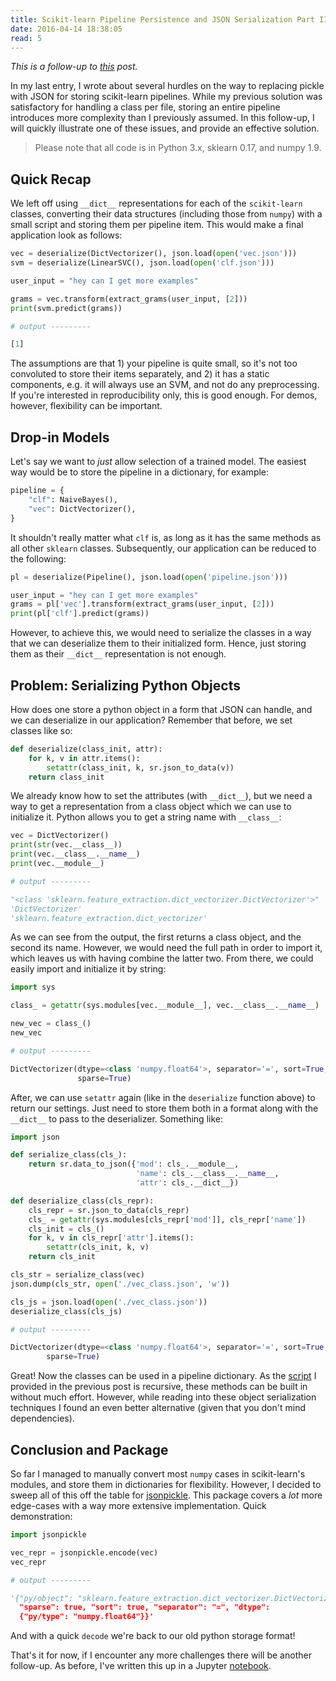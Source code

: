 ```yaml
---
title: Scikit-learn Pipeline Persistence and JSON Serialization Part II
date: 2016-04-14 18:38:05
read: 5
---
```


*This is a follow-up to [this](./serialize) post.*

In my last entry, I wrote about several hurdles on the way to replacing pickle
with JSON for storing scikit-learn pipelines. While my previous solution was
satisfactory for handling a class per file, storing an entire pipeline
introduces more complexity than I previously assumed. In this follow-up, I will
quickly illustrate one of these issues, and provide an effective solution.

> Please note that all code is in Python 3.x, sklearn 0.17, and numpy 1.9.

## Quick Recap

We left off using `__dict__` representations for each of the `scikit-learn`
classes, converting their data structures (including those from `numpy`) with
a small script and storing them per pipeline item. This would make a final
application look as follows:

```python
vec = deserialize(DictVectorizer(), json.load(open('vec.json')))
svm = deserialize(LinearSVC(), json.load(open('clf.json')))

user_input = "hey can I get more examples"

grams = vec.transform(extract_grams(user_input, [2]))
print(svm.predict(grams))

# output ---------

[1]
```

The assumptions are that 1) your pipeline is quite small, so it's not too
convoluted to store their items separately, and 2) it has a static components,
e.g. it will always use an SVM, and not do any preprocessing. If you're
interested in reproducibility only, this is good enough. For demos, however,
flexibility can be important.

## Drop-in Models
Let's say we want to *just* allow selection of a trained model. The easiest
way would be to store the pipeline in a dictionary, for example:

```python
pipeline = {
    "clf": NaiveBayes(),
    "vec": DictVectorizer(),
}
```

It shouldn't really matter what `clf` is, as long as it has the same
methods as all other `sklearn` classes. Subsequently, our application can be
reduced to the following:

```python
pl = deserialize(Pipeline(), json.load(open('pipeline.json')))

user_input = "hey can I get more examples"
grams = pl['vec'].transform(extract_grams(user_input, [2]))
print(pl['clf'].predict(grams))
```

However, to achieve this, we would need to serialize the classes in a way that
we can deserialize them to their initialized form. Hence, just storing them as
their `__dict__` representation is not enough.

## Problem: Serializing Python Objects

How does one store a python object in a form that JSON can handle, and we can
deserialize in our application? Remember that before, we set classes like so:

```python
def deserialize(class_init, attr):
    for k, v in attr.items():
        setattr(class_init, k, sr.json_to_data(v))
    return class_init
```

We already know how to set the attributes (with `__dict__`), but we need a way
to get a representation from a class object which we can use to initialize it.
Python allows you to get a string name with `__class__`:

```python
vec = DictVectorizer()
print(str(vec.__class__))
print(vec.__class__.__name__)
print(vec.__module__)

# output ---------

"<class 'sklearn.feature_extraction.dict_vectorizer.DictVectorizer'>"
'DictVectorizer'
'sklearn.feature_extraction.dict_vectorizer'
```

As we can see from the output, the first returns a class object, and the second
its name. However, we would need the full path in order to import it, which
leaves us with having combine the latter two. From there, we could easily import
and initialize it by string:

```python
import sys

class_ = getattr(sys.modules[vec.__module__], vec.__class__.__name__)

new_vec = class_()
new_vec

# output ---------

DictVectorizer(dtype=<class 'numpy.float64'>, separator='=', sort=True,
               sparse=True)
```

After, we can use `setattr` again (like in the `deserialize` function above) to
return our settings. Just need to store them both in a format along with the
`__dict__` to pass to the deserializer. Something like:

```python
import json

def serialize_class(cls_):
    return sr.data_to_json({'mod': cls_.__module__,
                            'name': cls_.__class__.__name__,
                            'attr': cls_.__dict__})

def deserialize_class(cls_repr):
    cls_repr = sr.json_to_data(cls_repr)
    cls_ = getattr(sys.modules[cls_repr['mod']], cls_repr['name'])
    cls_init = cls_()
    for k, v in cls_repr['attr'].items():
        setattr(cls_init, k, v)
    return cls_init

cls_str = serialize_class(vec)
json.dump(cls_str, open('./vec_class.json', 'w'))

cls_js = json.load(open('./vec_class.json'))
deserialize_class(cls_js)

# output ---------

DictVectorizer(dtype=<class 'numpy.float64'>, separator='=', sort=True,
        sparse=True)
```

Great! Now the classes can be used in a pipeline dictionary.
As the [script](https://github.com/cmry/cmry.github.io/blob/master/sources/serialize_sk.py) I provided
in the previous post is recursive, these methods can be built in without much
effort. However, while reading into these object serialization techniques I
found an even better alternative (given that you don't mind dependencies).

## Conclusion and Package

So far I managed to manually convert most `numpy` cases in scikit-learn's
modules, and store them in dictionaries for
flexibility. However, I decided to sweep all of this off the table for
[jsonpickle](https://github.com/jsonpickle/jsonpickle). This package covers a
*lot* more edge-cases with a way more extensive implementation. Quick
demonstration:

```python
import jsonpickle

vec_repr = jsonpickle.encode(vec)
vec_repr

# output ---------

'{"py/object": "sklearn.feature_extraction.dict_vectorizer.DictVectorizer",
  "sparse": true, "sort": true, "separator": "=", "dtype":
  {"py/type": "numpy.float64"}}'
```

And with a quick `decode` we're back to our old python storage format!

That's it
for now, if I encounter any more challenges there will be another follow-up. As
before, I've written this up in a Jupyter [notebook](https://github.com/cmry/cmry.github.io/blob/master/sources/serialize_sk2.ipynb).
